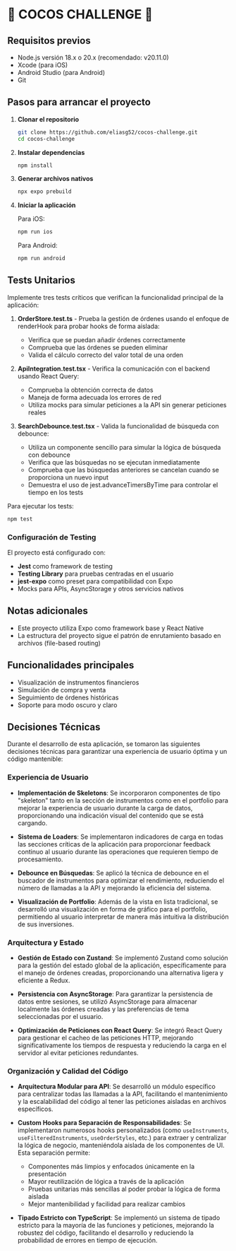 # 🥥 COCOS CHALLENGE 🥥

## Requisitos previos

- Node.js versión 18.x o 20.x (recomendado: v20.11.0)
- Xcode (para iOS)
- Android Studio (para Android)
- Git

## Pasos para arrancar el proyecto

1. **Clonar el repositorio**

   ```bash
   git clone https://github.com/eliasg52/cocos-challenge.git
   cd cocos-challenge
   ```

2. **Instalar dependencias**

   ```bash
   npm install
   ```

3. **Generar archivos nativos**

   ```bash
   npx expo prebuild
   ```

4. **Iniciar la aplicación**

   Para iOS:

   ```bash
   npm run ios
   ```

   Para Android:

   ```bash
   npm run android
   ```

## Tests Unitarios

Implemente tres tests críticos que verifican la funcionalidad principal de la aplicación:

1. **OrderStore.test.ts** - Prueba la gestión de órdenes usando el enfoque de renderHook para probar hooks de forma aislada:

   - Verifica que se puedan añadir órdenes correctamente
   - Comprueba que las órdenes se pueden eliminar
   - Valida el cálculo correcto del valor total de una orden

2. **ApiIntegration.test.tsx** - Verifica la comunicación con el backend usando React Query:

   - Comprueba la obtención correcta de datos
   - Maneja de forma adecuada los errores de red
   - Utiliza mocks para simular peticiones a la API sin generar peticiones reales

3. **SearchDebounce.test.tsx** - Valida la funcionalidad de búsqueda con debounce:
   - Utiliza un componente sencillo para simular la lógica de búsqueda con debounce
   - Verifica que las búsquedas no se ejecutan inmediatamente
   - Comprueba que las búsquedas anteriores se cancelan cuando se proporciona un nuevo input
   - Demuestra el uso de jest.advanceTimersByTime para controlar el tiempo en los tests

Para ejecutar los tests:

```bash
npm test
```

### Configuración de Testing

El proyecto está configurado con:

- **Jest** como framework de testing
- **Testing Library** para pruebas centradas en el usuario
- **jest-expo** como preset para compatibilidad con Expo
- Mocks para APIs, AsyncStorage y otros servicios nativos

## Notas adicionales

- Este proyecto utiliza Expo como framework base y React Native
- La estructura del proyecto sigue el patrón de enrutamiento basado en archivos (file-based routing)

## Funcionalidades principales

- Visualización de instrumentos financieros
- Simulación de compra y venta
- Seguimiento de órdenes históricas
- Soporte para modo oscuro y claro

## Decisiones Técnicas

Durante el desarrollo de esta aplicación, se tomaron las siguientes decisiones técnicas para garantizar una experiencia de usuario óptima y un código mantenible:

### Experiencia de Usuario

- **Implementación de Skeletons**: Se incorporaron componentes de tipo "skeleton" tanto en la sección de instrumentos como en el portfolio para mejorar la experiencia de usuario durante la carga de datos, proporcionando una indicación visual del contenido que se está cargando.

- **Sistema de Loaders**: Se implementaron indicadores de carga en todas las secciones críticas de la aplicación para proporcionar feedback continuo al usuario durante las operaciones que requieren tiempo de procesamiento.

- **Debounce en Búsquedas**: Se aplicó la técnica de debounce en el buscador de instrumentos para optimizar el rendimiento, reduciendo el número de llamadas a la API y mejorando la eficiencia del sistema.

- **Visualización de Portfolio**: Además de la vista en lista tradicional, se desarrolló una visualización en forma de gráfico para el portfolio, permitiendo al usuario interpretar de manera más intuitiva la distribución de sus inversiones.

### Arquitectura y Estado

- **Gestión de Estado con Zustand**: Se implementó Zustand como solución para la gestión del estado global de la aplicación, específicamente para el manejo de órdenes creadas, proporcionando una alternativa ligera y eficiente a Redux.

- **Persistencia con AsyncStorage**: Para garantizar la persistencia de datos entre sesiones, se utilizó AsyncStorage para almacenar localmente las órdenes creadas y las preferencias de tema seleccionadas por el usuario.

- **Optimización de Peticiones con React Query**: Se integró React Query para gestionar el cacheo de las peticiones HTTP, mejorando significativamente los tiempos de respuesta y reduciendo la carga en el servidor al evitar peticiones redundantes.

### Organización y Calidad del Código

- **Arquitectura Modular para API**: Se desarrolló un módulo específico para centralizar todas las llamadas a la API, facilitando el mantenimiento y la escalabilidad del código al tener las peticiones aisladas en archivos específicos.

- **Custom Hooks para Separación de Responsabilidades**: Se implementaron numerosos hooks personalizados (como `useInstruments`, `useFilteredInstruments`, `useOrderStyles`, etc.) para extraer y centralizar la lógica de negocio, manteniéndola aislada de los componentes de UI. Esta separación permite:

  - Componentes más limpios y enfocados únicamente en la presentación
  - Mayor reutilización de lógica a través de la aplicación
  - Pruebas unitarias más sencillas al poder probar la lógica de forma aislada
  - Mejor mantenibilidad y facilidad para realizar cambios

- **Tipado Estricto con TypeScript**: Se implementó un sistema de tipado estricto para la mayoría de las funciones y peticiones, mejorando la robustez del código, facilitando el desarrollo y reduciendo la probabilidad de errores en tiempo de ejecución.
